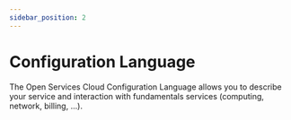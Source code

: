 ```yaml
---
sidebar_position: 2
---
```


# Configuration Language

The Open Services Cloud Configuration Language allows you to describe your service and interaction with fundamentals services (computing, network, billing, ...).



